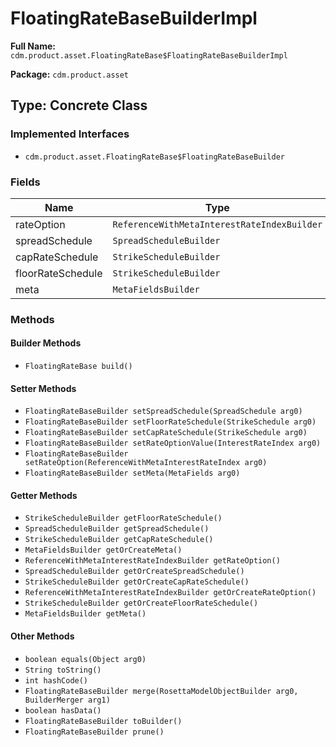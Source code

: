 # FloatingRateBaseBuilderImpl

**Full Name:** `cdm.product.asset.FloatingRateBase$FloatingRateBaseBuilderImpl`

**Package:** `cdm.product.asset`

## Type: Concrete Class

### Implemented Interfaces

- `cdm.product.asset.FloatingRateBase$FloatingRateBaseBuilder`

### Fields

| Name | Type | Description |
|------|------|-------------|
| rateOption | `ReferenceWithMetaInterestRateIndexBuilder` |  |
| spreadSchedule | `SpreadScheduleBuilder` |  |
| capRateSchedule | `StrikeScheduleBuilder` |  |
| floorRateSchedule | `StrikeScheduleBuilder` |  |
| meta | `MetaFieldsBuilder` |  |

### Methods

#### Builder Methods

- `FloatingRateBase build()`

#### Setter Methods

- `FloatingRateBaseBuilder setSpreadSchedule(SpreadSchedule arg0)`
- `FloatingRateBaseBuilder setFloorRateSchedule(StrikeSchedule arg0)`
- `FloatingRateBaseBuilder setCapRateSchedule(StrikeSchedule arg0)`
- `FloatingRateBaseBuilder setRateOptionValue(InterestRateIndex arg0)`
- `FloatingRateBaseBuilder setRateOption(ReferenceWithMetaInterestRateIndex arg0)`
- `FloatingRateBaseBuilder setMeta(MetaFields arg0)`

#### Getter Methods

- `StrikeScheduleBuilder getFloorRateSchedule()`
- `SpreadScheduleBuilder getSpreadSchedule()`
- `StrikeScheduleBuilder getCapRateSchedule()`
- `MetaFieldsBuilder getOrCreateMeta()`
- `ReferenceWithMetaInterestRateIndexBuilder getRateOption()`
- `SpreadScheduleBuilder getOrCreateSpreadSchedule()`
- `StrikeScheduleBuilder getOrCreateCapRateSchedule()`
- `ReferenceWithMetaInterestRateIndexBuilder getOrCreateRateOption()`
- `StrikeScheduleBuilder getOrCreateFloorRateSchedule()`
- `MetaFieldsBuilder getMeta()`

#### Other Methods

- `boolean equals(Object arg0)`
- `String toString()`
- `int hashCode()`
- `FloatingRateBaseBuilder merge(RosettaModelObjectBuilder arg0, BuilderMerger arg1)`
- `boolean hasData()`
- `FloatingRateBaseBuilder toBuilder()`
- `FloatingRateBaseBuilder prune()`

